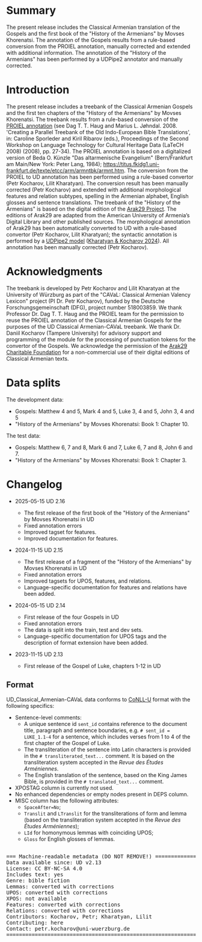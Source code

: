 # Summary

The present release includes the Classical Armenian translation of the Gospels and the first book of the "History of the Armenians" by Movses Khorenatsi. The annotation of the Gospels results from a rule-based conversion from the PROIEL annotation, manually corrected and extended with additional information. The annotation of the "History of the Armenians" has been performed by a UDPipe2 annotator and manually corrected.

# Introduction

The present release includes a treebank of the Classical Armenian Gospels and the first ten chapters of the "History of the Armenians" by Movses Khorenatsi. The treebank results from a rule-based conversion of the <a href="https://github.com/proiel/proiel-treebank" target="_blank">PROIEL annotation</a> (see Dag T. T. Haug and Marius L. Jøhndal. 2008. 'Creating a Parallel Treebank of the Old Indo-European Bible Translations', in: Caroline Sporleder and Kiril Ribarov (eds.), Proceedings of the Second Workshop on Language Technology for Cultural Heritage Data (LaTeCH 2008) (2008), pp. 27-34). The PROIEL annotation is based on a digitalized version of Beda O. Künzle "Das altarmenische Evangelium" (Bern/Frankfurt am Main/New York: Peter Lang, 1984); https://titus.fkidg1.uni-frankfurt.de/texte/etcc/arm/armntbk/armnt.htm. The conversion from the PROIEL to UD annotation has been performed using a rule-based convertor (Petr Kocharov, Lilit Kharatyan). The conversion result has been manually corrected (Petr Kocharov) and extended with additional morphological features and relation subtypes, spelling in the Armenian alphabet, English glosses and sentence translations. The treebank of the "History of the Armenians" is based on the digital edition of the <a href="https://historians.armeniancathedral.org/index.htm" target="_blank">Arak29 Project</a>. The editions of Arak29 are adapted from the American University of Armenia’s Digital Library and other published sources. The morphological annotation of Arak29 has been automatically converted to UD with a rule-based convertor (Petr Kocharov, Lilit Kharatyan); the syntactic annotation is performed by a <a href="https://github.com/caval-repository/xcl_nlp/tree/main/parsers/UDPipe" target="_blank">UDPipe2 model</a> (<a href="https://github.com/caval-repository/xcl_nlp/blob/main/Kharatyan_Kocharov_2024_xcl_parsers.pdf" target="_blank">Kharatyan & Kocharov 2024</a>). All annotation has been manually corrected (Petr Kocharov).

# Acknowledgments

The treebank is developed by Petr Kocharov and Lilit Kharatyan at the University of Würzburg as part of the "CAVaL: Classical Armenian Valency Lexicon" project (PI Dr. Petr Kocharov), funded by the Deutsche Forschungsgemeinschaft (DFG), project number 518003859. We thank Professor Dr. Dag T. T. Haug and the PROIEL team for the permission to reuse the PROIEL annotation of the Classical Armenian Gospels for the purposes of the UD Classical Armenian-CAVaL treebank. We thank Dr. Daniil Kocharov (Tampere University) for advisory support and programming of the module for the processing of punctuation tokens for the convertor of the Gospels. We acknowledge the permission of the <a href="https://arak29.org/" target="_blank">Arak29 Charitable Foundation</a> for a non-commercial use of their digital editions of Classical Armenian texts.

# Data splits

The development data:
* Gospels: Matthew 4 and 5, Mark 4 and 5, Luke 3, 4 and 5, John 3, 4 and 5
* "History of the Armenians" by Movses Khorenatsi: Book 1: Chapter 10. 

The test data:
* Gospels: Matthew 6, 7 and 8, Mark 6 and 7, Luke 6, 7 and 8, John 6 and 7.
* "History of the Armenians" by Movses Khorenatsi: Book 1: Chapter 3.

# Changelog

* 2025-05-15 UD 2.16
  * The first release of the first book of the "History of the Armenians" by Movses Khorenatsi in UD
  * Fixed annotation errors
  * Improved tagset for features.
  * Improved documentation for features.
* 2024-11-15 UD 2.15
  * The first release of a fragment of the "History of the Armenians" by Movses Khorenatsi in UD
  * Fixed annotation errors
  * Improved tagsets for UPOS, features, and relations.
  * Language-specific documentation for features and relations have been added.
* 2024-05-15 UD 2.14
  * First release of the four Gospels in UD
  * Fixed annotation errors
  * The data is split into the train, test and dev sets.
  * Language-specific documentation for UPOS tags and the description of format extension have been added.
* 2023-11-15 UD 2.13

  * First release of the Gospel of Luke, chapters 1-12 in UD

## Format

UD_Classical_Armenian-CAVaL data conforms to [CoNLL-U](http://universaldependencies.org/format.html) format with the following specifics:
* Sentence-level comments:
  * A unique sentence id `sent_id` contains reference to the document title, paragraph and sentence boundaries, e.g. `# sent_id = LUKE_1.1-4` for a sentence, which includes verses from 1 to 4 of the first chapter of the Gospel of Luke.
  * The transliteration of the sentence into Latin characters is provided in the `# transliterated_text...` comment. It is based on the transliteration system accepted in the _Revue des Études Arméniennes_.
  * The English translation of the sentence, based on the King James Bible, is provided in the `# translated_text...` comment.
* XPOSTAG column is currently not used.
* No enhanced dependencies or empty nodes present in DEPS column.
* MISC column has the following attributes:
  * `SpaceAfter=No`;
  * `Translit` and `LTranslit` for the transliterations of form and lemma (based on the transliteration system accepted in the _Revue des Études Arméniennes_);
  * `LId` for homonymous lemmas with coinciding UPOS;
  * `Gloss` for English glosses of lemmas.

<pre>

=== Machine-readable metadata (DO NOT REMOVE!) ================================
Data available since: UD v2.13
License: CC BY-NC-SA 4.0
Includes text: yes
Genre: bible fiction
Lemmas: converted with corrections
UPOS: converted with corrections
XPOS: not available
Features: converted with corrections
Relations: converted with corrections
Contributors: Kocharov, Petr; Kharatyan, Lilit
Contributing: here
Contact: petr.kocharov@uni-wuerzburg.de
===============================================================================

</pre>

